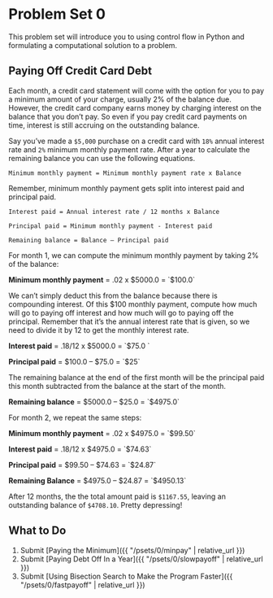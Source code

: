 # Problem Set 0

This problem set will introduce you to using control flow in Python and formulating a computational solution to a problem.

## Paying Off Credit Card Debt 

Each month, a credit card statement will come with the option for you to pay a minimum amount of your charge, usually 2% of the balance due. However, the credit card company earns money by charging interest on the balance that you don’t pay. So even if you pay credit card payments on time, interest is still accruing on the outstanding balance.

Say you’ve made a `$5,000` purchase on a credit card with `18%` annual interest rate and `2%` minimum monthly payment rate. After a year to calculate the remaining balance you can use the following equations.

```
Minimum monthly payment = Minimum monthly payment rate x Balance
 ``` 

Remember, minimum monthly payment gets split into interest paid and principal paid.

```
Interest paid = Annual interest rate / 12 months x Balance
```

```
Principal paid = Minimum monthly payment - Interest paid
```

```
Remaining balance = Balance – Principal paid
```

For month 1, we can compute the minimum monthly payment by taking 2% of the balance:

**Minimum monthly payment** = .02 x $5000.0 = `$100.0`

We can’t simply deduct this from the balance because there is compounding interest. Of this $100 monthly payment, compute how much will go to paying off interest and how much will go to paying off the principal. Remember that it’s the annual interest rate that is given, so we need to divide it by 12 to get the monthly interest rate.

**Interest paid** = .18/12 x $5000.0 = `$75.0 `

**Principal paid** = $100.0 – $75.0 = `$25`

The remaining balance at the end of the first month will be the principal paid this month subtracted from the balance at the start of the month.

**Remaining balance** = $5000.0 – $25.0 = `$4975.0`

For month 2, we repeat the same steps:

**Minimum monthly payment** = .02 x $4975.0 = `$99.50`

**Interest paid** = .18/12 x $4975.0 = `$74.63`

**Principal paid** = $99.50 – $74.63 = `$24.87`

**Remaining Balance** = $4975.0 – $24.87 = `$4950.13`

After 12 months, the the total amount paid is `$1167.55`, leaving an outstanding balance of `$4708.10`. Pretty depressing!

## What to Do

1.  Submit [Paying the Minimum]({{ "/psets/0/minpay" | relative_url }})
2.  Submit [Paying Debt Off In a Year]({{ "/psets/0/slowpayoff" | relative_url }})
3.  Submit [Using Bisection Search to Make the Program Faster]({{ "/psets/0/fastpayoff" | relative_url }})
